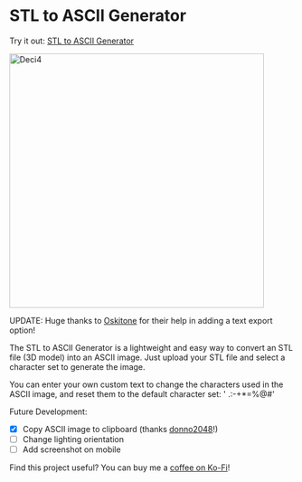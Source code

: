 # STL to ASCII Generator

Try it out: [STL to ASCII Generator](https://andrewsink.github.io/STL-to-ASCII-Generator/)

<img width="450" alt="Deci4" src="https://user-images.githubusercontent.com/46334898/150046870-b8491657-2946-4746-a82f-6869887311c3.png">

UPDATE: Huge thanks to [Oskitone](https://github.com/oskitone) for their help in adding a text export option!

The STL to ASCII Generator is a lightweight and easy way to convert an STL file (3D model) into an ASCII image. Just upload your STL file and select a character set to generate the image. 


You can enter your own custom text to change the characters used in the ASCII image, and reset them to the default character set: ' .:-+*=%@#'


Future Development:

- [x] Copy ASCII image to clipboard (thanks [donno2048](https://github.com/donno2048)!)
- [ ] Change lighting orientation
- [ ] Add screenshot on mobile

Find this project useful? You can buy me a [coffee on Ko-Fi](https://ko-fi.com/andrewsink)!